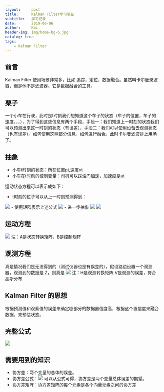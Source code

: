 ```yaml
---
layout:     post
title:      Kalman Filter学习笔记
subtitle:   学习记录
date:       2019-06-06
author:     Kai
header-img: img/home-bg-o.jpg
catalog: true
tags:
    - Kalman Filter
---
```


## 前言
Kalman Filter 使用场景非常多，比如 追踪，定位，数据融合。虽然叫卡尔曼录波器，但是他不是滤波器。它是数据融合的工具。
## 栗子

一个小车在行驶，此时是t时刻我们想知道这个车子的状态（车子的位置，车子的速度，，，），为了得到这些信息有两个手段，手段一：我们知道上一时刻的状态我们可以预测出来这一时刻的状态（有误差），手段二：我们可以使用设备去观测状态（也有误差）。如何使用这两部分信息。如何进行融合。此时卡尔曼滤波排上用场了。

## 抽象

- 小车t时刻的状态：所在位置pt,速度vt
- 小车在t时刻的控制变量：司机可以踩油门加速，加速度是ut

运动状态方程可以表示成如下：

- t时刻的位子可以从上一时刻预测得到： 
<img src="{{ site.baseurl }}/img/2019-6-6-KalmanFilter/fun1.png" />
- 使用矩阵表示上述公式
<img src="{{ site.baseurl }}/img/2019-6-6-KalmanFilter/fun2.png" />
- 进一步抽象
<img src="{{ site.baseurl }}/img/2019-6-6-KalmanFilter/fun3.png" />
<img src="{{ site.baseurl }}/img/2019-6-6-KalmanFilter/fun4.png" />

## 运动方程
<img src="{{ site.baseurl }}/img/2019-6-6-KalmanFilter/fun6.png" />
注：A是状态转换矩阵，B是控制矩阵

## 观测方程
真是情况我们是无法得到的（测试仪器也是有误差的），假设路边设置一个观测器，观测到的数据是 Z，则真是
<img src="{{ site.baseurl }}/img/2019-6-6-KalmanFilter/fun7.png" />
注：H是观测转换矩阵 V是观测的误差，符合高斯分布

## Kalman Filter 的思想
根据预测值和观察值的误差来确定哪部分的数据置信度高，根据这个置信度来融合数据，来预估状态。

## 完整公式
<img src="{{ site.baseurl }}/img/2019-6-6-KalmanFilter/fun8.png" />

## 需要用到的知识

- 协方差：两个变量的总体的误差。
- 协方差公式：<img src="{{ site.baseurl }}/img/2019-6-6-KalmanFilter/fun5.png" /> 可以从公式可得，协方差是两个变量总体误差的期望。
- 协方差矩阵：协方差矩阵的每个元素是各个向量元素之间的协方差




